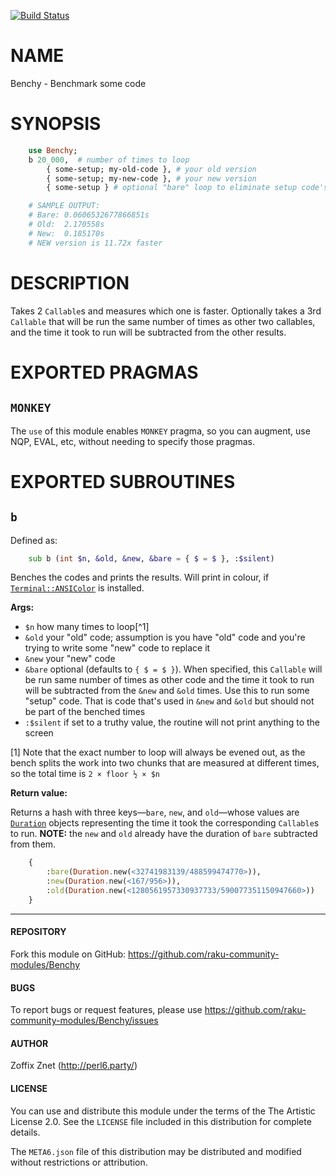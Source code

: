 [![Build Status](https://travis-ci.org/zoffixznet/perl6-Benchy.svg)](https://travis-ci.org/zoffixznet/perl6-Benchy)

# NAME

Benchy - Benchmark some code

# SYNOPSIS

```raku
    use Benchy;
    b 20_000,  # number of times to loop
        { some-setup; my-old-code }, # your old version
        { some-setup; my-new-code }, # your new version
        { some-setup } # optional "bare" loop to eliminate setup code's time

    # SAMPLE OUTPUT:
    # Bare: 0.0606532677866851s
    # Old:  2.170558s
    # New:  0.185170s
    # NEW version is 11.72x faster
```

# DESCRIPTION

Takes 2 `Callable`s and measures which one is faster. Optionally takes a 3rd
`Callable` that will be run the same number of times as other two callables,
and the time it took to run will be subtracted from the other results.

# EXPORTED PRAGMAS

## `MONKEY`

The `use` of this module enables `MONKEY` pragma, so you can augment, use NQP,
EVAL, etc, without needing to specify those pragmas.

# EXPORTED SUBROUTINES

## `b`

Defined as:

```raku
    sub b (int $n, &old, &new, &bare = { $ = $ }, :$silent)
```

Benches the codes and prints the results. Will print in colour, if
[`Terminal::ANSIColor`](https://modules.raku.org/repo/Terminal::ANSIColor)
is installed.

**Args:**

- `$n` how many times to loop[^1]
- `&old` your "old" code; assumption is you have "old" code and you're trying
    to write some "new" code to replace it
- `&new` your "new" code
- `&bare` optional (defaults to `{ $ = $ }`). When specified, this `Callable`
    will be run same number of times as other code and the time it took to
    run will be subtracted from the `&new` and `&old` times. Use this to
    run some "setup" code. That is code that's used in `&new` and `&old` but
    should not be part of the benched times
- `:$silent` if set to a truthy value, the routine will not print anything to
    the screen

[1] Note that the exact number to loop will always be evened out,
    as the bench splits the work into two chunks that are measured at different
    times, so the total time is `2 × floor ½ × $n`

**Return value:**

Returns a hash with three keys—`bare`, `new`, and `old`—whose values are
[`Duration`](https://docs.raku.org/type/Duration) objects representing the
time it took the corresponding `Callable`s to run. **NOTE:** the `new` and
`old` already have the duration of `bare` subtracted from them.

```raku
    {
        :bare(Duration.new(<32741983139/488599474770>)),
        :new(Duration.new(<167/956>)),
        :old(Duration.new(<1280561957330937733/590077351150947660>))
    }
```

----

#### REPOSITORY

Fork this module on GitHub:
https://github.com/raku-community-modules/Benchy

#### BUGS

To report bugs or request features, please use
https://github.com/raku-community-modules/Benchy/issues

#### AUTHOR

Zoffix Znet (http://perl6.party/)

#### LICENSE

You can use and distribute this module under the terms of the
The Artistic License 2.0. See the `LICENSE` file included in this
distribution for complete details.

The `META6.json` file of this distribution may be distributed and modified
without restrictions or attribution.
